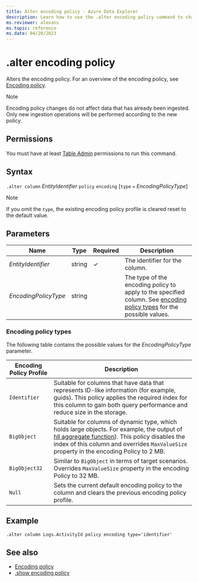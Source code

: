 ```yaml
---
title: Alter encoding policy - Azure Data Explorer
description: Learn how to use the .alter encoding policy command to change the encoding policy.
ms.reviewer: alexans
ms.topic: reference
ms.date: 04/20/2023
---
```

# .alter encoding policy

Alters the encoding policy. For an overview of the encoding policy, see [Encoding policy](encoding-policy.md).

> [!NOTE]
> Encoding policy changes do not affect data that has already been ingested.
> Only new ingestion operations will be performed according to the new policy.

## Permissions

You must have at least [Table Admin](access-control/role-based-access-control.md) permissions to run this command.

## Syntax

`.alter column` *EntityIdentifier* `policy` `encoding` [`type` `=` *EncodingPolicyType*]

> [!NOTE]
> If you omit the `type`, the existing encoding policy profile is cleared reset to the default value.

## Parameters

|Name|Type|Required|Description|
|--|--|--|--|
|*EntityIdentifier*|string|&check;|The identifier for the column.|
|*EncodingPolicyType*|string||The type of the encoding policy to apply to the specified column. See [encoding policy types](#encoding-policy-types) for the possible values.|

### Encoding policy types

The following table contains the possible values for the *EncodingPolicyType* parameter.

|Encoding Policy Profile | Description |
|------------------------|------------|
|`Identifier`            | Suitable for columns that have data that represents ID-like information (for example, guids). This policy applies the required index for this column to gain both query performance and reduce size in the storage. |
|`BigObject`             | Suitable for columns of dynamic type, which holds large objects. For example, the output of [hll aggregate function](../query/hll-aggfunction.md)). This policy disables the index of this column and overrides `MaxValueSize` property in the encoding Policy to 2 MB. |
|`BigObject32`           | Similar to `BigObject` in terms of target scenarios. Overrides `MaxValueSize` property in the encoding Policy to 32 MB. |
|`Null`                  | Sets the current default encoding policy to the column and clears the previous encoding policy profile.                               |

## Example

```kusto
.alter column Logs.ActivityId policy encoding type='identifier'
```

## See also

* [Encoding policy](encoding-policy.md)
* [.show encoding policy](show-encoding-policy.md)
